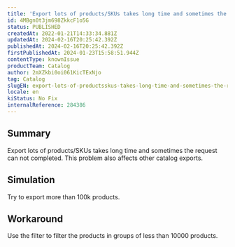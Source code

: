 ```yaml
---
title: 'Export lots of products/SKUs takes long time and sometimes the request can not completed'
id: 4MBgn0t3jm698ZkkcF1o5G
status: PUBLISHED
createdAt: 2022-01-21T14:33:34.881Z
updatedAt: 2024-02-16T20:25:42.392Z
publishedAt: 2024-02-16T20:25:42.392Z
firstPublishedAt: 2024-01-23T15:58:51.944Z
contentType: knownIssue
productTeam: Catalog
author: 2mXZkbi0oi061KicTExNjo
tag: Catalog
slugEN: export-lots-of-productsskus-takes-long-time-and-sometimes-the-request-can-not-completed
locale: en
kiStatus: No Fix
internalReference: 284386
---
```


## Summary


Export lots of products/SKUs takes long time and sometimes the request can not completed. This problem also affects other catalog exports.


##

## Simulation


Try to export more than 100k products.

##

## Workaround


Use the filter to filter the products in groups of less than 10000 products.

